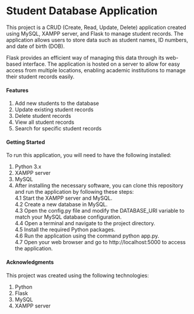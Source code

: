 # Student Database Application
This project is a CRUD (Create, Read, Update, Delete) application created using MySQL, XAMPP server, and Flask to manage student records. The application allows users to store data such as student names, ID numbers, and date of birth (DOB).

Flask provides an efficient way of managing this data through its web-based interface. The application is hosted on a server to allow for easy access from multiple locations, enabling academic institutions to manage their student records easily.

#### Features
1. Add new students to the database
2. Update existing student records
3. Delete student records
4. View all student records
5. Search for specific student records

#### Getting Started
To run this application, you will need to have the following installed:
1. Python 3.x
2. XAMPP server
3. MySQL
4. After installing the necessary software, you can clone this repository and run the application by following these steps: <br>
4.1 Start the XAMPP server and MySQL. <br>
4.2 Create a new database in MySQL. <br>
4.3 Open the config.py file and modify the DATABASE_URI variable to match your MySQL database configuration. <br>
4.4 Open a terminal and navigate to the project directory. <br>
4.5 Install the required Python packages. <br>
4.6 Run the application using the command python app.py. <br>
4.7 Open your web browser and go to http://localhost:5000 to access the application. <br>


#### Acknowledgments
This project was created using the following technologies:
1. Python
2. Flask
3. MySQL
4. XAMPP server

